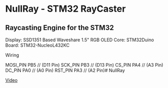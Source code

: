 # NullRay - STM32 RayCaster

## Raycasting Engine for the STM32

Display: SSD1351 Based Waveshare 1.5" RGB OLED
Core:    STM32Duino
Board:   STM32-NucleoL432KC

Wiring

MOSI_PIN  PB5  // (D11 Pin)
SCK_PIN   PB3  // (D13 Pin)
CS_PIN    PA4  // (A3 Pin)
DC_PIN    PA0  // (A0 Pin)
RST_PIN   PA3  // (A2 Pin)# NullRay

[Video](https://youtu.be/PysdKwrtMgs)